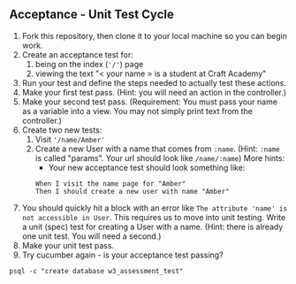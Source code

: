## Acceptance - Unit Test Cycle

1. Fork this repository, then clone it to your local machine so you can begin work.
2. Create an acceptance test for:
    1. being on the index (`'/'`) page
    2. viewing the text "< your name > is a student at Craft Academy"
3. Run your test and define the steps needed to actually test these actions.
4. Make your first test pass. (Hint: you will need an action in the controller.)
5. Make your second test pass. (Requirement: You must pass your name as a variable into a view. You may not simply print text from the controller.)
6. Create two new tests:
    1. Visit `'/name/Amber'`
    2. Create a new User with a name that comes from `:name`. (Hint: `:name` is called "params". Your url should look like `/name/:name`)
        More hints:
        - Your new acceptance test should look something like:
        ```
        When I visit the name page for "Amber"
        Then I should create a new user with name "Amber"
        ```
7. You should quickly hit a block with an error like `The attribute 'name' is not accessible in User`. This requires us to move into unit testing. Write a unit (spec) test for creating a User with a name. (Hint: there is already one unit test. You will need a second.)
8. Make your unit test pass.
9. Try cucumber again - is your acceptance test passing?
```
psql -c "create database w3_assessment_test"
```
